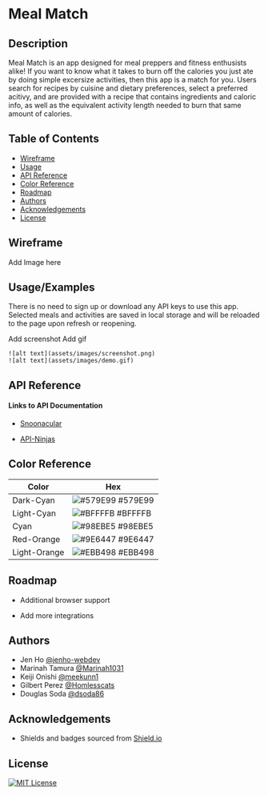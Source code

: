 # Meal Match

## Description

Meal Match is an app designed for meal preppers and fitness enthusists alike! If you want to know what it takes to burn off the calories you just ate by doing simple excersize activities, then this app is a match for you. Users search for recipes by cuisine and dietary preferences, select a preferred acitivy, and are provided with a recipe that contains ingredients and caloric info, as well as the equivalent activity length needed to burn that same amount of calories. 


## Table of Contents

- [Wireframe](#wireframe)
- [Usage](#usage/examples)
- [API Reference](#apireference)
- [Color Reference](#colorreference)
- [Roadmap](#roadmap)
- [Authors](#authors)
- [Acknowledgements](#acknowledgements)
- [License](#license)

## Wireframe

Add Image here
## Usage/Examples

There is no need to sign up or download any API keys to use this app. Selected meals and activities are saved in local storage and will be reloaded to the page upon refresh or reopening.

Add screenshot
Add gif


    ![alt text](assets/images/screenshot.png)
    ![alt text](assets/images/demo.gif)





## API Reference

#### Links to API Documentation
 - [Snoonacular](https://spoonacular.com/food-api/docs)

 - [API-Ninjas](https://api-ninjas.com/api/caloriesburned)

## Color Reference

| Color             | Hex                                                                |
| ----------------- | ------------------------------------------------------------------ |
| Dark-Cyan | ![#579E99](https://via.placeholder.com/10/579E99?text=+) #579E99 |
| Light-Cyan | ![#BFFFFB](https://via.placeholder.com/10/BFFFFB?text=+) #BFFFFB |
| Cyan | ![#98EBE5](https://via.placeholder.com/10/98EBE5?text=+) #98EBE5 |
| Red-Orange | ![#9E6447](https://via.placeholder.com/10/9E6447?text=+) #9E6447 |
| Light-Orange| ![#EBB498](https://via.placeholder.com/10/EBB498?text=+) #EBB498 |

## Roadmap

- Additional browser support

- Add more integrations


## Authors

- Jen Ho [@jenho-webdev](https://github.com/jenho-webdev)
- Marinah Tamura [@Marinah1031](https://github.com/Marinah1031)
- Keiji Onishi [@meekunn1](https://github.com/meekunn1)
- Gilbert Perez [@Homlesscats](https://github.com/Homelesscats)
- Douglas Soda [@dsoda86](https://github.com/dsoda86)


## Acknowledgements
 
 - Shields and badges sourced from [Shield.io](https://shields.io/)

## License

[![MIT License](https://img.shields.io/badge/License-MIT-green.svg)](https://choosealicense.com/licenses/mit/)
